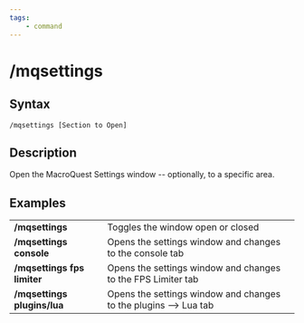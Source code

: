 ```yaml
---
tags:
    - command
---
```

# /mqsettings

## Syntax
<!--cmd-syntax-start-->
```eqcommand
/mqsettings [Section to Open]
```
<!--cmd-syntax-end-->

## Description
<!--cmd-desc-start-->
Open the MacroQuest Settings window -- optionally, to a specific area.
<!--cmd-desc-end-->
## Examples

|  |  |
| :--- | :--- |
| **/mqsettings** | Toggles the window open or closed |
| **/mqsettings console** | Opens the settings window and changes to the console tab |
| **/mqsettings fps limiter** | Opens the settings window and changes to the FPS Limiter tab |
| **/mqsettings plugins/lua** | Opens the settings window and changes to the plugins --> Lua tab |
